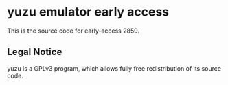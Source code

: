 yuzu emulator early access
=============

This is the source code for early-access 2859.

## Legal Notice

yuzu is a GPLv3 program, which allows fully free redistribution of its source code.